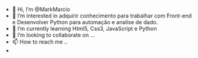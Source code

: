 - 👋 Hi, I’m @MarkMarcio
- 👀 I’m interested in  adquirir conhecimento para trabalhar com Front-end e Desenvolver Python para automação e analise de dado.
- 🌱 I’m currently learning  Html5, Css3, JavaScript e Python
- 💞️ I’m looking to collaborate on ...
- 📫 How to reach me ..
-

<!---
MarkMarcio/MarkMarcio is a ✨ special ✨ repository because its `README.md` (this file) appears on your GitHub profile.
You can click the Preview link to take a look at your changes.
--->
